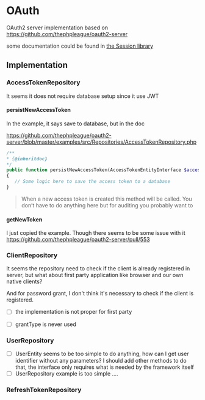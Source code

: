 # OAuth

OAuth2 server implementation based on https://github.com/thephpleague/oauth2-server

some documentation could be found in [the Session library](../Session/README.md)

## Implementation

### AccessTokenRepository

It seems it does not require database setup since it use JWT

#### persistNewAccessToken

In the example, it says save to database, but in the doc

https://github.com/thephpleague/oauth2-server/blob/master/examples/src/Repositories/AccessTokenRepository.php

````php
/**
* {@inheritdoc}
*/
public function persistNewAccessToken(AccessTokenEntityInterface $accessTokenEntity)
{
   // Some logic here to save the access token to a database
}
````

> When a new access token is created this method will be called.
> You don’t have to do anything here but for auditing you probably want to


#### getNewToken

I just copied the example.
Though there seems to be some issue with it https://github.com/thephpleague/oauth2-server/pull/553

### ClientRepository

It seems the repository need to check if the client is already registered in server, but
what about first party application like browser and our own native clients?

And for password grant, I don't think it's necessary to check if the client is registered.

- [ ] the implementation is not proper for first party
- [ ] grantType is never used


### UserRepository

- [ ] UserEntity seems to be too simple to do anything, how can I get user identifier without any parameters?
      I should add other methods to do that, the interface only requires what is needed by the framework itself
- [ ] UserRepository example is too simple ....

### RefreshTokenRepository


